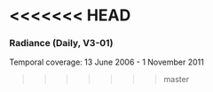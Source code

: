 <<<<<<< HEAD
=======
### Radiance (Daily, V3-01)
Temporal coverage: 13 June 2006 - 1 November 2011
>>>>>>> master
